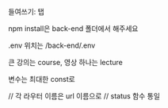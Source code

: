 들여쓰기: 탭

npm install은 back-end 폴더에서 해주세요

.env 위치는 /back-end/.env

큰 강의는 course, 영상 하나는 lecture

변수는 최대한 const로

// 각 라우터 이름은 url 이름으로
// status 함수 통일